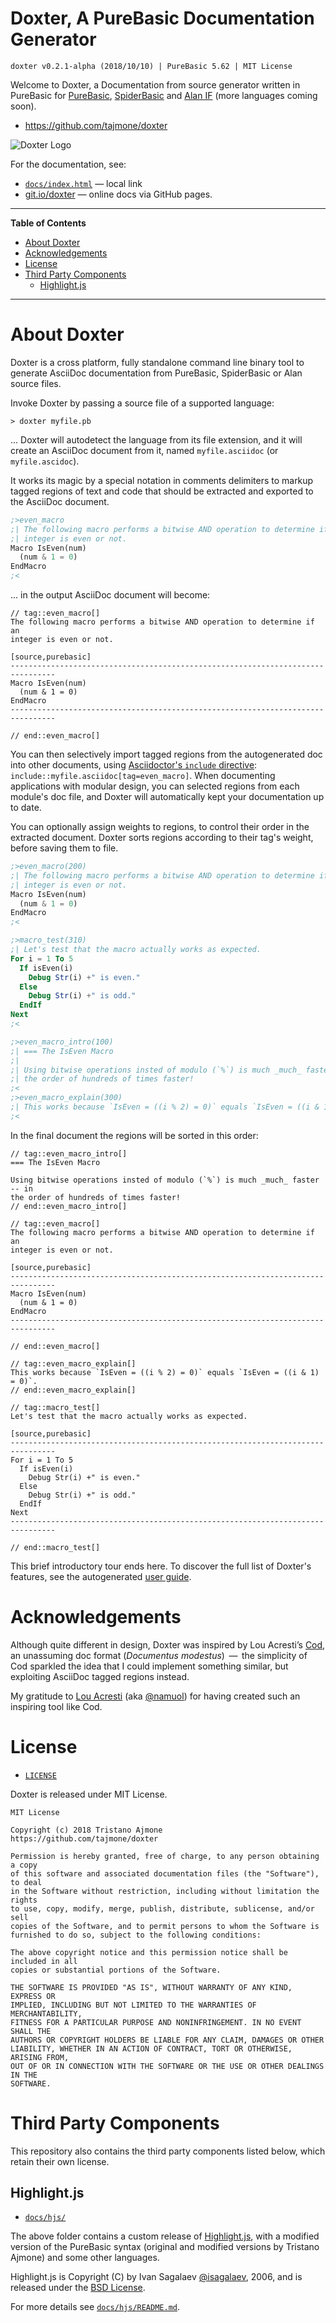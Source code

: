 # Doxter, A PureBasic Documentation Generator

    doxter v0.2.1-alpha (2018/10/10) | PureBasic 5.62 | MIT License

Welcome to Doxter, a Documentation from source generator written in PureBasic for [PureBasic], [SpiderBasic] and [Alan IF] (more languages coming soon).

- https://github.com/tajmone/doxter

![Doxter Logo][Doxter Logo]

For the documentation, see:

- [`docs/index.html`](./docs/index.html) — local link
- [git.io/doxter](https://git.io/doxter) — online docs via GitHub pages.

-----

**Table of Contents**

<!-- MarkdownTOC autolink="true" bracket="round" autoanchor="false" lowercase="only_ascii" uri_encoding="true" levels="1,2,3" -->

- [About Doxter](#about-doxter)
- [Acknowledgements](#acknowledgements)
- [License](#license)
- [Third Party Components](#third-party-components)
    - [Highlight.js](#highlightjs)

<!-- /MarkdownTOC -->

-----

# About Doxter

Doxter is a cross platform, fully standalone command line binary tool to generate AsciiDoc documentation from PureBasic, SpiderBasic or Alan source files.

Invoke Doxter by passing a source file of a supported language:

    > doxter myfile.pb

... Doxter will autodetect the language from its file extension, and it will create an AsciiDoc document from it, named `myfile.asciidoc` (or `myfile.ascidoc`).

It works its magic by a special notation in comments delimiters to markup tagged regions of text and code that should be extracted and exported to the AsciiDoc document.

```purebasic
;>even_macro
;| The following macro performs a bitwise AND operation to determine if an
;| integer is even or not.
Macro IsEven(num)
  (num & 1 = 0)  
EndMacro
;<
```

... in the output AsciiDoc document will become:

```adoc
// tag::even_macro[]
The following macro performs a bitwise AND operation to determine if an
integer is even or not.

[source,purebasic]
--------------------------------------------------------------------------------
Macro IsEven(num)
  (num & 1 = 0)  
EndMacro
--------------------------------------------------------------------------------

// end::even_macro[]
```

You can then selectively import tagged regions from the autogenerated doc into other documents, using [Asciidoctor's `include` directive][adr inc tag]: `include::myfile.asciidoc[tag=even_macro]`.
When documenting applications with modular design, you can selected regions from each module's doc file, and Doxter will automatically kept your documentation up to date.


You can optionally assign weights to regions, to control their order in the extracted document. Doxter sorts regions according to their tag's weight, before saving them to file.

```purebasic
;>even_macro(200)
;| The following macro performs a bitwise AND operation to determine if an
;| integer is even or not.
Macro IsEven(num)
  (num & 1 = 0)  
EndMacro
;<

;>macro_test(310)
;| Let's test that the macro actually works as expected.
For i = 1 To 5
  If isEven(i)
    Debug Str(i) +" is even."
  Else
    Debug Str(i) +" is odd."
  EndIf
Next
;<

;>even_macro_intro(100)
;| === The IsEven Macro
;| 
;| Using bitwise operations insted of modulo (`%`) is much _much_ faster -- in
;| the order of hundreds of times faster! 
;<
;>even_macro_explain(300)
;| This works because `IsEven = ((i % 2) = 0)` equals `IsEven = ((i & 1) = 0)`.
;<
```

In the final document the regions will be sorted in this order:

```adoc
// tag::even_macro_intro[]
=== The IsEven Macro

Using bitwise operations insted of modulo (`%`) is much _much_ faster -- in
the order of hundreds of times faster! 
// end::even_macro_intro[]

// tag::even_macro[]
The following macro performs a bitwise AND operation to determine if an
integer is even or not.

[source,purebasic]
--------------------------------------------------------------------------------
Macro IsEven(num)
  (num & 1 = 0)  
EndMacro
--------------------------------------------------------------------------------

// end::even_macro[]

// tag::even_macro_explain[]
This works because `IsEven = ((i % 2) = 0)` equals `IsEven = ((i & 1) = 0)`.
// end::even_macro_explain[]

// tag::macro_test[]
Let's test that the macro actually works as expected.

[source,purebasic]
--------------------------------------------------------------------------------
For i = 1 To 5
  If isEven(i)
    Debug Str(i) +" is even."
  Else
    Debug Str(i) +" is odd."
  EndIf
Next
--------------------------------------------------------------------------------

// end::macro_test[]
```

This brief introductory tour ends here.
To discover the full list of Doxter's features, see the autogenerated [user guide][Doxter Web].

# Acknowledgements

Although quite different in design, Doxter was inspired by Lou Acresti’s [Cod], an unassuming doc format (_Documentus modestus_)  —  the simplicity of Cod sparkled the idea that I could implement something similar, but exploiting AsciiDoc tagged regions instead.

My gratitude to [Lou Acresti] (aka [@namuol]) for having created such an inspiring tool like Cod.


# License

- [`LICENSE`](./LICENSE)

Doxter is released under MIT License.

    MIT License

    Copyright (c) 2018 Tristano Ajmone
    https://github.com/tajmone/doxter

    Permission is hereby granted, free of charge, to any person obtaining a copy
    of this software and associated documentation files (the "Software"), to deal
    in the Software without restriction, including without limitation the rights
    to use, copy, modify, merge, publish, distribute, sublicense, and/or sell
    copies of the Software, and to permit persons to whom the Software is
    furnished to do so, subject to the following conditions:

    The above copyright notice and this permission notice shall be included in all
    copies or substantial portions of the Software.

    THE SOFTWARE IS PROVIDED "AS IS", WITHOUT WARRANTY OF ANY KIND, EXPRESS OR
    IMPLIED, INCLUDING BUT NOT LIMITED TO THE WARRANTIES OF MERCHANTABILITY,
    FITNESS FOR A PARTICULAR PURPOSE AND NONINFRINGEMENT. IN NO EVENT SHALL THE
    AUTHORS OR COPYRIGHT HOLDERS BE LIABLE FOR ANY CLAIM, DAMAGES OR OTHER
    LIABILITY, WHETHER IN AN ACTION OF CONTRACT, TORT OR OTHERWISE, ARISING FROM,
    OUT OF OR IN CONNECTION WITH THE SOFTWARE OR THE USE OR OTHER DEALINGS IN THE
    SOFTWARE.


# Third Party Components

This repository also contains the third party components listed below, which retain their own license.

## Highlight.js

- [`docs/hjs/`](./docs/hjs/)

The above folder contains a custom release of [Highlight.js], with a modified version of the PureBasic syntax (original and modified versions by Tristano Ajmone) and some other languages.

Highlight.js is Copyright (C) by Ivan Sagalaev [@isagalaev], 2006, and is released under the [BSD License][hljs license].

For more details see [`docs/hjs/README.md`](./docs/hjs/README.md).


<!-----------------------------------------------------------------------------
                               REFERENCE LINKS                                
------------------------------------------------------------------------------>


[Doxter Web]: https://git.io/doxter "Read Doxter's user guide"

<!-- Project Files -->

[Doxter Logo]: ./doxter_logo.svg "Doxter Logo"
[hljs license]: ./docs/hjs/LICENSE "View Highlight.js license"

<!-- Asciidoctor -->

[adr inc tag]: https://asciidoctor.org/docs/user-manual/#by-tagged-regions "See Asciidoctor documentation on how to `include` tagged regions"

<!-- 3rd Parties Links -->

[Highlight.js]: https://highlightjs.org
[@isagalaev]: https://github.com/isagalaev

[Cod]: http://lou.wtf/cod/ "Visit Cod's website"
[Lou Acresti]: http://lou.wtf/ "Visit Lou Acresti's website"
[@namuol]: https://github.com/namuol "Visit Lou Acresti's GitHub profile"

[PureBasic]: https://www.purebasic.com/ "Visit PureBasic's website"
[SpiderBasic]: https://www.spiderbasic.com/ "Visit SpiderBasic's website"
[Alan IF]: https://www.alanif.se/ "Visit Alan's website"

<!-- EOF -->
